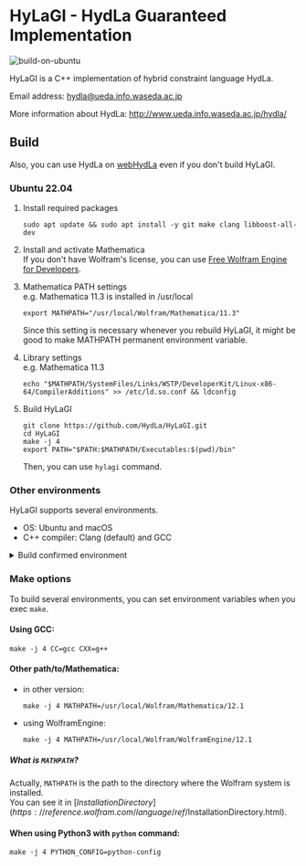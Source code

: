 # HyLaGI - HydLa Guaranteed Implementation

![build-on-ubuntu](https://github.com/HydLa/HyLaGI/workflows/build-on-ubuntu/badge.svg)

HyLaGI is a C++ implementation of hybrid constraint language HydLa.

Email address:
hydla@ueda.info.waseda.ac.jp

More information about HydLa:
http://www.ueda.info.waseda.ac.jp/hydla/

## Build

Also, you can use HydLa on [webHydLa](http://webhydla.ueda.info.waseda.ac.jp) even if you don't build HyLaGI.

### Ubuntu 22.04

1. Install required packages
   ```
   sudo apt update && sudo apt install -y git make clang libboost-all-dev
   ```

1. Install and activate Mathematica  
   If you don't have Wolfram's license, you can use [Free Wolfram Engine for Developers](https://www.wolfram.com/engine/index.php).
   
1. Mathematica PATH settings  
   e.g. Mathematica 11.3 is installed in /usr/local
   ```
   export MATHPATH="/usr/local/Wolfram/Mathematica/11.3"
   ```
   Since this setting is necessary whenever you rebuild HyLaGI, it might be good to make MATHPATH permanent environment variable.
   
2. Library settings  
   e.g. Mathematica 11.3
   ```
   echo "$MATHPATH/SystemFiles/Links/WSTP/DeveloperKit/Linux-x86-64/CompilerAdditions" >> /etc/ld.so.conf && ldconfig
   ```
3. Build HyLaGI
   ```
   git clone https://github.com/HydLa/HyLaGI.git
   cd HyLaGI
   make -j 4
   export PATH="$PATH:$MATHPATH/Executables:$(pwd)/bin"
   ```
   Then, you can use `hylagi` command.

### Other environments

HyLaGI supports several environments.

- OS: Ubuntu and macOS
- C++ compiler: Clang (default) and GCC

<details>
<summary>Build confirmed environment</summary>

- Ubuntu 20.04.1, GCC 9.3.0, Python 3.8.5
- Ubuntu 20.04.1, Clang 10.0.0, Python 3.8.5
- Ubuntu 22.04.1, GCC 11.3.0, Python 3.10.6
- Ubuntu 22.04.1, Clang 14.0.0, Python 3.10.6
- macOS 10.15.7, Apple clang 12.0.0, Python 3.6.9
- macOS 10.15.7, Apple clang 12.0.0, Python 3.8.5
</details>

### Make options

To build several environments,
you can set environment variables when you exec `make`.  

#### Using GCC:

```
make -j 4 CC=gcc CXX=g++
```

#### Other path/to/Mathematica:

- in other version:
  ```
  make -j 4 MATHPATH=/usr/local/Wolfram/Mathematica/12.1
  ```
- using WolframEngine:
  ```
  make -j 4 MATHPATH=/usr/local/Wolfram/WolframEngine/12.1
  ```

##### What is `MATHPATH`?

Actually, `MATHPATH` is the path to the directory where the Wolfram system is installed.<br>
You can see it in [$InstallationDirectory](https://reference.wolfram.com/language/ref/$InstallationDirectory.html).

#### When using Python3 with `python` command:

```
make -j 4 PYTHON_CONFIG=python-config
```
